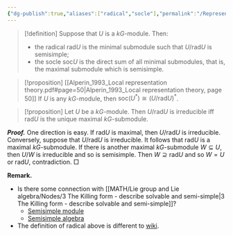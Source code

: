 ```yaml
---
{"dg-publish":true,"aliases":["radical","socle"],"permalink":"/Representation Theory 101/Nodes/Radical and Socle of Modules/","dgPassFrontmatter":true}
---
```



> [!definition]
> Suppose that $U$ is a $kG$-module. Then:
> - the radical $\mathrm{rad}U$ is the minimal submodule such that $U/\mathrm{rad}U$ is semisimple;
> - the socle $\mathrm{soc}U$ is the direct sum of all minimal submodules, that is, the maximal submodule which is semisimple.

> [!proposition] [[Alperin_1993_Local representation theory.pdf#page=50|Alperin_1993_Local representation theory, page 50]]
> If $U$ is any $kG$-module, then $\mathrm{soc}(U^*)\cong (U/\mathrm{rad}U)^*$.

> [!proposition]
> Let $U$ be a $kG$-module. Then $U/\mathrm{rad}U$ is irreducible iff $\mathrm{rad}U$ is the unique maximal $kG$-submodule.

**_Proof._**
One direction is easy. If $\mathrm{rad}U$ is maximal, then $U/\mathrm{rad}U$ is irreducible. Conversely, suppose that $U/\mathrm{rad}U$ is irreducible. It follows that $\mathrm{rad}U$ is a maximal $kG$-submodule. If there is another maximal $kG$-submodule $W\subseteq U$, then $U/W$ is irreducible and so is semisimple. Then $W\supseteq \mathrm{rad}U$ and so $W=U$ or $\mathrm{rad}U$, contradiction.
□

**Remark.**
- Is there some connection with [[MATH/Lie group and Lie algebra/Nodes/3 The Killing form - describe solvable and semi-simple\|3 The Killing form - describe solvable and semi-simple]]?
	- [Semisimple module](https://en.wikipedia.org/wiki/Semisimple_module)
	- [Semisimple algebra](https://en.wikipedia.org/wiki/Semisimple_algebra)
- The definition of radical above is different to [wiki](https://en.wikipedia.org/wiki/Radical_of_a_module).


